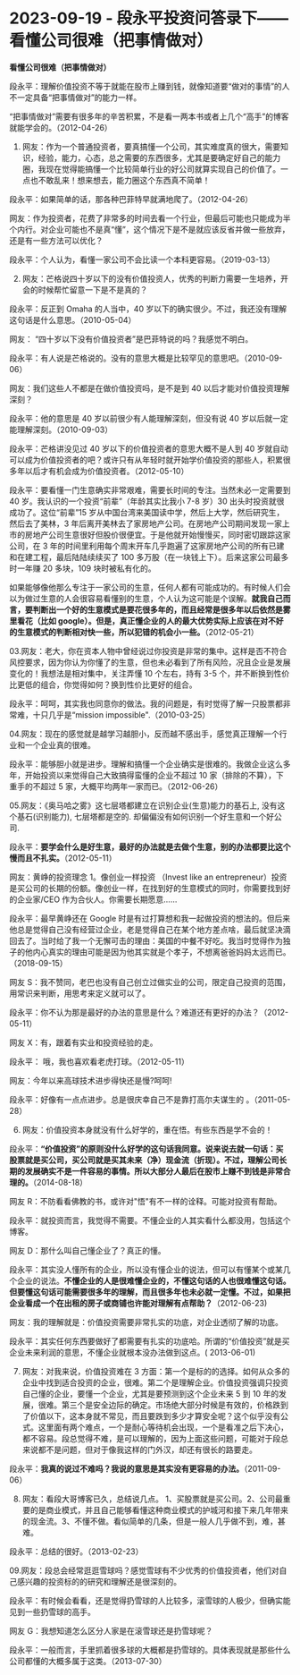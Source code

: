 # 2023-09-19 - 段永平投资问答录下——看懂公司很难（把事情做对）

**看懂公司很难（把事情做对）**

段永平：理解价值投资不等于就能在股市上赚到钱，就像知道要“做对的事情”的人不一定具备“把事情做对”的能力一样。

“把事情做对”需要有很多年的辛苦积累，不是看一两本书或者上几个“高手”的博客就能学会的。（2012-04-26）

01. 网友：作为一个普通投资者，要真搞懂一个公司，其实难度真的很大，需要知识，经验，能力，心态，总之需要的东西很多，尤其是要确定好自己的能力圈，我现在觉得能搞懂一个比较简单行业的好公司就算实现自己的价值了。一点也不敢乱来！想来想去，能力圈这个东西真不简单！

段永平：如果简单的话，那各种巴菲特早就满地爬了。（2012-04-26）

网友：作为投资者，花费了非常多的时间去看一个行业，但最后可能也只能成为半个内行。对企业可能也不是真“懂”，这个情况下是不是就应该反省并做一些放弃，还是有一些方法可以优化？

段永平：个人认为，看懂一家公司不会比读一个本科更容易。（2019-03-13）

02. 网友：芒格说四十岁以下的没有价值投资人，优秀的判断力需要一生培养，开会的时候帮忙留意一下是不是真的？

段永平：反正到 Omaha 的人当中，40 岁以下的确实很少。不过，我还没有理解这句话是什么意思。（2010-05-04）

网友： “四十岁以下没有价值投资者”是巴菲特说的吗？我感觉不明白。

段永平：有人说是芒格说的。没有的意思大概是比较罕见的意思吧。（2010-09-06）

网友：我们这些人不都是在做价值投资吗，是不是到 40 以后才能对价值投资理解深刻？

段永平：他的意思是 40 岁以前很少有人能理解深刻，但没有说 40 岁以后就一定能理解深刻。（2010-09-03）

段永平：芒格讲没见过 40 岁以下的价值投资者的意思大概不是人到 40 岁就自动可以成为价值投资者的吧？或许只有从年轻时就开始学价值投资的那些人，积累很多年以后才有机会成为价值投资者。（2012-05-10）

段永平：要看懂一门生意确实非常艰难，需要长时间的专注。当然未必一定需要到 40 岁。我认识的一个投资“前辈”（年龄其实比我小 7-8 岁）30 出头时投资就很成功了。这位“前辈”15 岁从中国台湾来美国读中学，然后上大学，然后研究生，然后去了美林，3 年后离开美林去了家房地产公司。在房地产公司期间发现一家上市的房地产公司生意很好但股价很便宜。于是他就开始慢慢买，同时密切跟踪这家公司，在 3 年的时间里利用每个周末开车几乎跑遍了这家房地产公司的所有已建和在建工程，最后陆陆续续买了 100 多万股（在一块钱上下）。后来这家公司最多时一年赚 20 多块，109 块时被私有化的。

如果能够像他那么专注于一家公司的生意，任何人都有可能成功的。有时候人们会以为做过生意的人会很容易看懂别的生意，个人认为这可能是个误解。**就我自己而言，要判断出一个好的生意模式是要花很多年的，而且经常是很多年以后依然是雾里看花（比如 google）。但是，真正懂企业的人的最大优势实际上应该在对不好的生意模式的判断相对快一些，所以犯错的机会小一些。**（2012-05-21）

03.网友：老大，你在资本人物中曾经说过你投资是非常的集中。这样是否不符合风控要求，因为你认为你懂了的生意，但也未必看到了所有风险，况且企业是发展变化的！我想法是相对集中，关注弄懂 10 个左右，持有 3-5 个，并不断换到性价比更低的组合，你觉得如何？换到性价比更好的组合。

段永平：呵呵，其实我也同意你的做法。我的问题是，有时觉得了解一只股票都非常难，十只几乎是“mission impossible".（2010-03-25）

04.网友：现在的感觉就是越学习越胆小，反而越不感出手，感觉真正理解一个行业和一个企业真的很难。

段永平：能够胆小就是进步。理解和搞懂一个企业确实是很难的。我做企业这么多年，开始投资以来觉得自己大致搞得蛮懂的企业不超过 10 家（排除的不算），下重手的不超过 5 家，大概平均两年一家而已。（2012-06-26）

05.网友：《奥马哈之雾》这七层塔都建立在识别企业(生意)能力的基石上, 没有这个基石(识别能力), 七层塔都是空的. 却偏偏没有如何识别一个好生意和一个好公司. 

段永平：**要学会什么是好生意，最好的办法就是去做个生意，别的办法都要比这个慢而且不扎实。**（2012-05-11）

网友：黄峥的投资理念 1。像创业一样投资 （Invest like an entrepreneur）投资是买公司的长期的份额。像创业一样，在找到好的生意模式的同时，你需要找到好的企业家/CEO 作为合伙人。你需要长期愿意……

段永平：最早黄峥还在 Google 时是有过打算想和我一起做投资的想法的。但后来他总是觉得自己没有经营过企业，老是觉得自己在某个地方差点啥，最后就坚决滴回去了。当时给了我一个无懈可击的理由：美国的中餐不好吃。我当时觉得作为独子的他内心真实的理由可能是因为他其实就是个孝子，不想离爸爸妈妈太远而已。（2018-09-15）

网友 S：我不赞同，老巴也没有自己创立过做实业的公司，限定自己投资的范围，用常识来判断，用思考来定义就可以了。

段永平：你不认为那是最好的办法的意思是什么？难道还有更好的办法？（2012-05-11）

网友 X：有，跟着有实业和投资经验的走。

段永平： 哦，我也喜欢看老虎打球。（2012-05-11）

网友：今年以来高球技术进步得快还是慢?呵呵!

段永平：好像有一点点进步。总是很庆幸自己不是靠打高尔夫谋生的 。（2011-05-28）

06. 网友：价值投资本身就没有什么好学的，重在悟。有些东西是学不会的！

段永平：**“价值投资”的原则没什么好学的这句话我同意。说来说去就一句话：买股票就是买公司，买公司就是买其未来（净）现金流（折现）。不过，理解公司长期的发展确实不是一件容易的事情。所以大部分人最后在股市上赚不到钱是非常合理的。**（2014-08-18）

网友 R：不防看看佛教的书，或许对"悟"有不一样的诠释。可能对投资有帮助。

段永平：就投资而言，我觉得不需要。不懂企业的人其实看什么都没用，包括这个博客。

网友 D：那什么叫自己懂企业了？真正的懂。

段永平：其实没人懂所有的企业，所以没有懂企业的说法，但可以有懂某个或某几个企业的说法。**不懂企业的人是很难懂企业的，不懂这句话的人也很难懂这句话。但要懂这句话可能需要很多年的理解，而且很多年也未必就一定懂。不过，如果把企业看成一个在出租的房子或商铺也许能对理解有点帮助？**（2012-06-23)

网友：我的理解就是：价值投资需要非常扎实的功底，对企业透彻了解的功底。

段永平：其实任何东西要做好了都需要有扎实的功底哈。所谓的“价值投资”就是买企业未来利润的意思，不懂企业就根本没办法做到这点。( 2013-06-01)

07. 网友：对我来说，价值投资难在 3 方面：第一个是标的的选择。如何从众多的企业中找到适合投资的企业，很难。第二个是理解企业。价值投资强调只投资自己懂的企业，要懂一个企业，尤其是要预测到这个企业未来 5 到 10 年的发展，很难。第三个是安全边际的确定。市场绝大部分时候是有效的，价格跌到了价值以下，这本身就不常见，而且要跌到多少才算安全呢？这个似乎没有公式。这里面有两个难点，一个是耐心等待机会出现，一个是看准之后下决心，都不容易。段总觉得不难，是可以理解的，因为上面这些问题，可能对于段总来说都不是问题，但对于像我这样的门外汉，却还有很长的路要走。

段永平：**我真的说过不难吗？我说的意思是其实没有更容易的办法。**（2011-09-06）

08. 网友：看段大哥博客已久，总结说几点。 1、买股票就是买公司。2、公司最重要的是商业模式，并且自己能够看懂这种商业模式的护城河和接下来几年带来的现金流。3、不懂不做。看似简单的几条，但是一般人几乎做不到，难，甚难。

段永平：总结的很好。（2013-02-23）

09.网友：段总会经常逛逛雪球吗？感觉雪球有不少优秀的价值投资者，他们对自己感兴趣的投资标的的研究和理解还是很深刻的。

段永平：有时候会看看，还是觉得扔雪球的人比较多，滚雪球的人极少，但确实能见到一些扔雪球的高手。

网友 G：我想知道怎么区分人家是在滚雪球还是扔雪球呢？

段永平：一般而言，手里抓着很多球的大概都是扔雪球的。具体表现就是那些什么公司都懂的大概多属于这类。（2013-07-30）